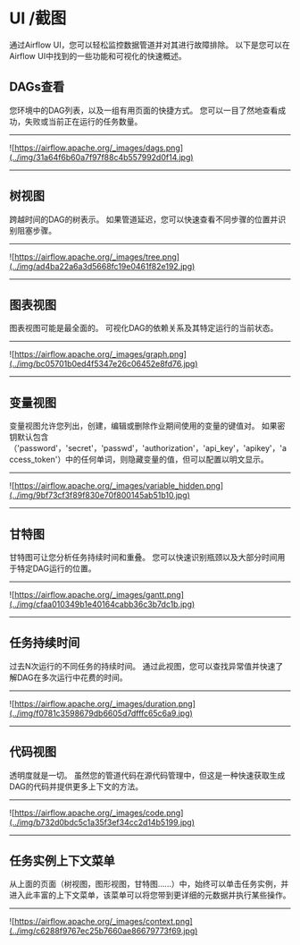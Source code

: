 # UI /截图

通过Airflow UI，您可以轻松监控数据管道并对其进行故障排除。 以下是您可以在Airflow UI中找到的一些功能和可视化的快速概述。

## DAGs查看

您环境中的DAG列表，以及一组有用页面的快捷方式。 您可以一目了然地查看成功，失败或当前正在运行的任务数量。

* * *

![https://airflow.apache.org/_images/dags.png](../img/31a64f6b60a7f97f88c4b557992d0f14.jpg)

* * *

## 树视图

跨越时间的DAG的树表示。 如果管道延迟，您可以快速查看不同步骤的位置并识别阻塞步骤。

* * *

![https://airflow.apache.org/_images/tree.png](../img/ad4ba22a6a3d5668fc19e0461f82e192.jpg)

* * *

## 图表视图

图表视图可能是最全面的。 可视化DAG的依赖关系及其特定运行的当前状态。

* * *

![https://airflow.apache.org/_images/graph.png](../img/bc05701b0ed4f5347e26c06452e8fd76.jpg)

* * *

## 变量视图

变量视图允许您列出，创建，编辑或删除作业期间使用的变量的键值对。 如果密钥默认包含（'password'，'secret'，'passwd'，'authorization'，'api_key'，'apikey'，'access_token'）中的任何单词，则隐藏变量的值，但可以配置以明文显示。

* * *

![https://airflow.apache.org/_images/variable_hidden.png](../img/9bf73cf3f89f830e70f800145ab51b10.jpg)

* * *

## 甘特图

甘特图可让您分析任务持续时间和重叠。 您可以快速识别瓶颈以及大部分时间用于特定DAG运行的位置。

* * *

![https://airflow.apache.org/_images/gantt.png](../img/cfaa010349b1e40164cabb36c3b7dc1b.jpg)

* * *

## 任务持续时间

过去N次运行的不同任务的持续时间。 通过此视图，您可以查找异常值并快速了解DAG在多次运行中花费的时间。

* * *

![https://airflow.apache.org/_images/duration.png](../img/f0781c3598679db6605d7dfffc65c6a9.jpg)

* * *

## 代码视图

透明度就是一切。 虽然您的管道代码在源代码管理中，但这是一种快速获取生成DAG的代码并提供更多上下文的方法。

* * *

![https://airflow.apache.org/_images/code.png](../img/b732d0bdc5c1a35f3ef34cc2d14b5199.jpg)

* * *

## 任务实例上下文菜单

从上面的页面（树视图，图形视图，甘特图......）中，始终可以单击任务实例，并进入此丰富的上下文菜单，该菜单可以将您带到更详细的元数据并执行某些操作。

* * *

![https://airflow.apache.org/_images/context.png](../img/c6288f9767ec25b7660ae86679773f69.jpg)